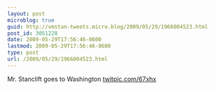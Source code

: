 ```yaml
---
layout: post
microblog: true
guid: http://vmstan-tweets.micro.blog/2009/05/29/1966004523.html
post_id: 3051228
date: 2009-05-29T17:56:46-0600
lastmod: 2009-05-29T17:56:46-0600
type: post
url: /2009/05/29/1966004523.html
---
```

Mr. Stanclift goes to Washington  [twitpic.com/67xhx](http://twitpic.com/67xhx)
